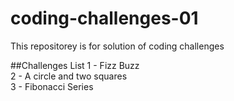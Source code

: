 # coding-challenges-01
This repositorey is for solution of coding challenges

##Challenges List
1 - Fizz Buzz\
2 - A circle and two squares\
3 - Fibonacci Series
